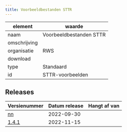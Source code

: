 ```yaml
---
title: Voorbeeldbestanden STTR
---
```


|element|waarde|
|-----|------|
| naam  |Voorbeeldbestanden STTR|
| omschrijving  ||
| organisatie  |RWS|
| download  | []()|
| type  |Standaard|
| id  |STTR-voorbeelden|

## Releases

|Versienummer|Datum release|Hangt af van
|-------|-------|-----|
| [nn](<https://iplo.nl/digitaal-stelsel/aansluiten/standaarden/sttr-imtr/>)|2022-09-30||
| [1.4.1](<https://iplo.nl/digitaal-stelsel/aansluiten/standaarden/sttr-imtr/>)|2022-11-15||

